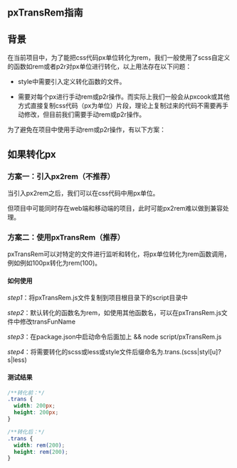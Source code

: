 ## pxTransRem指南

## 背景

在当前项目中，为了能把css代码px单位转化为rem，我们一般使用了scss自定义的函数如rem或者p2r对px单位进行转化，以上用法存在以下问题：

* style中需要引入定义转化函数的文件。

* 需要对每个px进行手动rem或p2r操作。而实际上我们一般会从pxcook或其他方式直接复制css代码（px为单位）片段，理论上复制过来的代码不需要再手动修改，但目前我们需要手动rem或p2r操作。

为了避免在项目中使用手动rem或p2r操作，有以下方案：

## 如果转化px

### 方案一：引入px2rem（不推荐）

当引入px2rem之后，我们可以在css代码中用px单位。

但项目中可能同时存在web端和移动端的项目，此时可能px2rem难以做到兼容处理。

### 方案二：使用pxTransRem（推荐）

pxTransRem可以对特定的文件进行监听和转化，将px单位转化为rem函数调用，例如例如100px转化为rem(100)。

#### 如何使用

*step1*：将pxTransRem.js文件复制到项目根目录下的script目录中

*step2*：默认转化的函数名为rem，如使用其他函数名，可以在pxTransRem.js文件中修改transFunName

*step3*：在package.json中启动命令后面加上 && node script/pxTransRem.js

*step4*：将需要转化的scss或less或style文件后缀命名为.trans.(scss|styl[u]?s|less)

#### 测试结果

``` css
/**转化前：*/
.trans {
  width: 200px;
  height: 200px;
}

```

``` css
/**转化后：*/
.trans {
  width: rem(200);
  height: rem(200);
}
```


